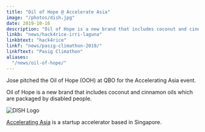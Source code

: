 ```yaml
---
title: "Oil of Hope @ Accelerate Asia"
image: "/photos/dish.jpg"
date: 2019-10-16
description: "Oil of Hope is a new brand that includes coconut and cinnamon oils which are packaged by disabled people"
linkb: "news/hack4rice-irri-laguna"
linkbtext: "hack4rice"
linkf: "news/pasig-climathon-2019/"
linkftext: "Pasig Climathon"
aliases:
  "/news/oil-of-hope/"
---
```


Jose pitched the Oil of Hope (OOH) at QBO for the Accelerating Asia event.

Oil of Hope is a new brand that includes coconut and cinnamon oils which are packaged by disabled people. 

![DISH Logo](/photos/dish.jpg)

[Accelerating Asia](http://www.acceleratingasia.com) is a startup accelerator based in Singapore. 

